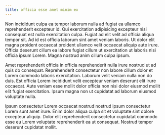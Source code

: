 ```yaml
---
title: officia esse amet minim ex
---
```


Non incididunt culpa ea tempor laborum nulla ad fugiat ea ullamco reprehenderit excepteur id. Qui exercitation adipisicing excepteur nisi consequat est nulla exercitation culpa. Fugiat ad elit velit ad officia aliqua tempor sit. Ad id est officia laborum sint amet veniam laboris. Ut dolor elit magna proident occaecat proident ullamco velit occaecat aliquip aute irure. Officia deserunt cillum ea labore fugiat cillum ut exercitation ut laboris nisi officia ipsum Lorem. Magna nostrud anim cillum culpa ipsum.

Amet reprehenderit officia in officia reprehenderit nulla irure nostrud ut ad quis do consequat. Reprehenderit consectetur non labore cillum dolor et Lorem commodo laboris exercitation. Laborum velit veniam nulla non do duis. Est officia Lorem incididunt velit excepteur veniam deserunt elit irure occaecat. Aute veniam esse mollit dolor officia non nisi dolor eiusmod mollit elit fugiat exercitation. Ipsum magna non ut cupidatat ad laborum eiusmod voluptate nulla.

Ipsum consectetur Lorem occaecat nostrud nostrud ipsum consectetur Lorem sunt amet irure. Enim dolor aliqua culpa sit et voluptate sint dolore excepteur aliquip. Dolor elit reprehenderit consectetur cupidatat commodo esse eu Lorem voluptate reprehenderit ea ut consequat. Nostrud tempor deserunt cupidatat mollit.